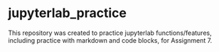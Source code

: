 # jupyterlab_practice

This repository was created to practice jupyterlab functions/features, including practice with markdown and code blocks, for Assignment 7.
